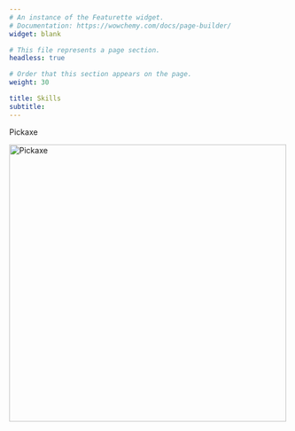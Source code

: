 ```yaml
---
# An instance of the Featurette widget.
# Documentation: https://wowchemy.com/docs/page-builder/
widget: blank

# This file represents a page section.
headless: true

# Order that this section appears on the page.
weight: 30

title: Skills
subtitle:
---
```

<div class="fun">
  <div class="text">
  <p>Pickaxe</p>
    <img src="\starter-academic\assets\media\diamond.png" alt="Pickaxe" width="500" height="500">
  </div>
  <script>
    console.log("Whats going on here?")
  </script>
</div>


